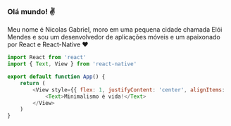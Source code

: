 ### Olá mundo! :v:

Meu nome é Nicolas Gabriel, moro em uma pequena cidade chamada Elói Mendes e sou um desenvolvedor de aplicações móveis e um apaixonado por React e React-Native :heart:

~~~javascript
import React from 'react'
import { Text, View } from 'react-native'

export default function App() {
    return (
        <View style={{ flex: 1, justifyContent: 'center', alignItems: 'center' }}>
            <Text>Minimalismo é vida!</Text>
        </View>
    )
}
~~~

<!--
**NicolasGabrielDev/NicolasGabrielDev** is a ✨ _special_ ✨ repository because its `README.md` (this file) appears on your GitHub profile.

Here are some ideas to get you started:

- 🔭 I’m currently working on ...
- 🌱 I’m currently learning ...
- 👯 I’m looking to collaborate on ...
- 🤔 I’m looking for help with ...
- 💬 Ask me about ...
- 📫 How to reach me: ...
- 😄 Pronouns: ...
- ⚡ Fun fact: ...
-->
